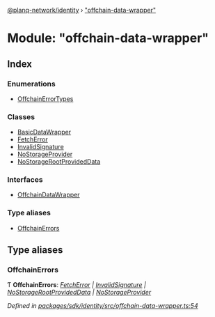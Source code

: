 [@planq-network/identity](../README.md) › ["offchain-data-wrapper"](_offchain_data_wrapper_.md)

# Module: "offchain-data-wrapper"

## Index

### Enumerations

* [OffchainErrorTypes](../enums/_offchain_data_wrapper_.offchainerrortypes.md)

### Classes

* [BasicDataWrapper](../classes/_offchain_data_wrapper_.basicdatawrapper.md)
* [FetchError](../classes/_offchain_data_wrapper_.fetcherror.md)
* [InvalidSignature](../classes/_offchain_data_wrapper_.invalidsignature.md)
* [NoStorageProvider](../classes/_offchain_data_wrapper_.nostorageprovider.md)
* [NoStorageRootProvidedData](../classes/_offchain_data_wrapper_.nostoragerootprovideddata.md)

### Interfaces

* [OffchainDataWrapper](../interfaces/_offchain_data_wrapper_.offchaindatawrapper.md)

### Type aliases

* [OffchainErrors](_offchain_data_wrapper_.md#offchainerrors)

## Type aliases

###  OffchainErrors

Ƭ **OffchainErrors**: *[FetchError](../classes/_offchain_data_wrapper_.fetcherror.md) | [InvalidSignature](../classes/_offchain_data_wrapper_.invalidsignature.md) | [NoStorageRootProvidedData](../classes/_offchain_data_wrapper_.nostoragerootprovideddata.md) | [NoStorageProvider](../classes/_offchain_data_wrapper_.nostorageprovider.md)*

*Defined in [packages/sdk/identity/src/offchain-data-wrapper.ts:54](https://github.com/planq-network/planq-sdk/blob/master/packages/sdk/identity/src/offchain-data-wrapper.ts#L54)*
